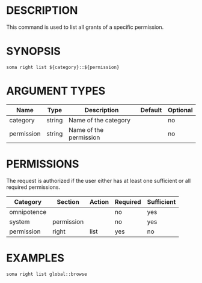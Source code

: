 # DESCRIPTION

This command is used to list all grants of a specific permission.

# SYNOPSIS

```
soma right list ${category}::${permission}
```

# ARGUMENT TYPES

Name | Type |     Description   | Default | Optional
 --- |  --- | ----------------- | ------- | --------
category | string | Name of the category | | no
permission | string | Name of the permission | | no

# PERMISSIONS

The request is authorized if the user either has at least one
sufficient or all required permissions.

Category | Section | Action | Required | Sufficient
 ------- | ------- | ------ | -------- | ----------
omnipotence | | | no | yes
system | permission | | no | yes
permission | right | list | yes | no

# EXAMPLES

```
soma right list global::browse
```

